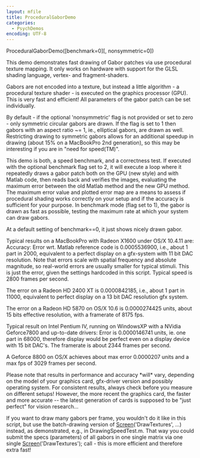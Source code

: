 ```yaml
---
layout: mfile
title: ProceduralGaborDemo
categories:
  - PsychDemos
encoding: UTF-8
---
```


ProceduralGaborDemo([benchmark=0][, nonsymmetric=0])

This demo demonstrates fast drawing of Gabor patches via use procedural
texture mapping. It only works on hardware with support for the GLSL
shading language, vertex- and fragment-shaders.

Gabors are not encoded into a texture, but instead a little algorithm - a
procedural texture shader - is executed on the graphics processor (GPU).
This is very fast and efficient! All parameters of the gabor patch can be
set individually.

By default - if the optional 'nonsymmetric' flag is not provided or set
to zero - only symmetric circular gabors are drawn. If the flag is set to
1 then gabors with an aspect ratio ~= 1, ie., elliptical gabors, are
drawn as well. Restricting drawing to symmetric gabors allows for an
additional speedup in drawing (about 15% on a MacBookPro 2nd generation),
so this may be interesting if you are in "need for speed(TM)".

This demo is both, a speed benchmark, and a correctness test. If executed
with the optional benchmark flag set to 2, it will execute a loop
where it repeatedly draws a gabor patch both on the GPU (new style) and
with Matlab code, then reads back and verifies the images, evaluating the
maximum error between the old Matlab method and the new GPU method. The
maximum error value and plotted error map are a means to assess if
procedural shading works correctly on your setup and if the accuracy is
sufficient for your purpose. In benchmark mode (flag set to 1), the gabor
is drawn as fast as possible, testing the maximum rate at which your
system can draw gabors.

At a default setting of benchmark==0, it just shows nicely drawn gabor.

Typical results on a MacBookPro with Radeon X1600 under OS/X 10.4.11 are:
Accuracy: Error wrt. Matlab reference code is 0.0005536900, i.e., about
1 part in 2000, equivalent to a perfect display on a gfx-system with 11 bit
DAC resolution. Note that errors scale with spatial frequency and
absolute magnitude, so real-world errors are usually smaller for typical
stimuli. This is just the error, given the settings hardcoded in this script.
Typical speed is 2800 frames per second.

The error on a Radeon HD 2400 XT is 0.0000842185, i.e., about 1 part in
11000, equivalent to perfect display on a 13 bit DAC resolution gfx
system.

The error on a Radeon HD 5870 on OS/X 10.6 is 0.0000274425 units, about 15
bits effective resolution, with a framerate of 8175 fps.

Typical result on Intel Pentium IV, running on WindowsXP with a NVidia
Geforce7800 and up-to-date drivers: Error is 0.0000146741 units, ie. one
part in 68000, therefore display would be perfect even on a display device
with 15 bit DAC's. The framerate is about 2344 frames per second.

A Geforce 8800 on OS/X achieves about max error 0.0000207 units and
a max fps of 3029 frames per second.

Please note that results in performance and accuracy \*will\* vary,
depending on the model of your graphics card, gfx-driver version and
possibly operating system. For consistent results, always check before you
measure on different setups! However, the more recent the graphics card,
the faster and more accurate -- the latest generation of cards is
supposed to be "just perfect" for vision research...

If you want to draw many gabors per frame, you wouldn't do it like in this script,
but use the batch-drawing version of [Screen](/docs/Screen)('DrawTextures', ...) instead,
as demonstrated, e.g., in DrawingSpeedTest.m. That way you could submit
the specs (parameters) of all gabors in one single matrix via one single
[Screen](/docs/Screen)('DrawTextures'); call - this is more efficient and therefore extra
fast!
